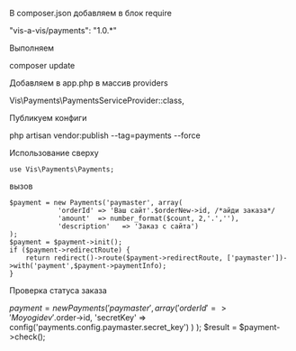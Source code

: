 В composer.json добавляем в блок require

 "vis-a-vis/payments": "1.0.*"
 
Выполняем

composer update

Добавляем в app.php в массив providers

  Vis\Payments\PaymentsServiceProvider::class,

Публикуем конфиги 

php artisan vendor:publish --tag=payments --force

Использование сверху

    use Vis\Payments\Payments;
вызов

    $payment = new Payments('paymaster', array(
                'orderId' => 'Ваш сайт'.$orderNew->id, /*айди заказа*/
                'amount'  => number_format($count, 2,'.',''),
                'description'   => 'Заказ с сайта')
    );
    $payment = $payment->init();
    if ($payment->redirectRoute) {
        return redirect()->route($payment->redirectRoute, ['paymaster'])->with('payment',$payment->paymentInfo);
    }

Проверка статуса заказа

$payment = new Payments('paymaster',
                array(
                    'orderId' => 'Moyogidev'.$order->id,
                    'secretKey' => config('payments.config.paymaster.secret_key')
                    )
            );
$result = $payment->check();
